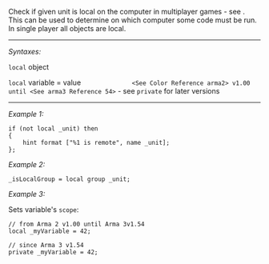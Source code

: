 Check if given unit is local on the computer in multiplayer games - see <See HashLink Reference Locality>.<br>
This can be used to determine on which computer some code must be run. In single player all objects are local.


---
*Syntaxes:*

`local` object

`local` variable = value <span style="margin-left: 7em">`<See Color Reference arma2> v1.00 until <See arma3 Reference 54>` - see ``private`` for later versions</span>

---
*Example 1:*

```sqf
if (not local _unit) then
{
	hint format ["%1 is remote", name _unit];
};
```

*Example 2:*

```sqf
_isLocalGroup = local group _unit;
```

*Example 3:*

Sets variable's `scope`:

```sqf
// from Arma 2 v1.00 until Arma 3v1.54
local _myVariable = 42;

// since Arma 3 v1.54
private _myVariable = 42;
```